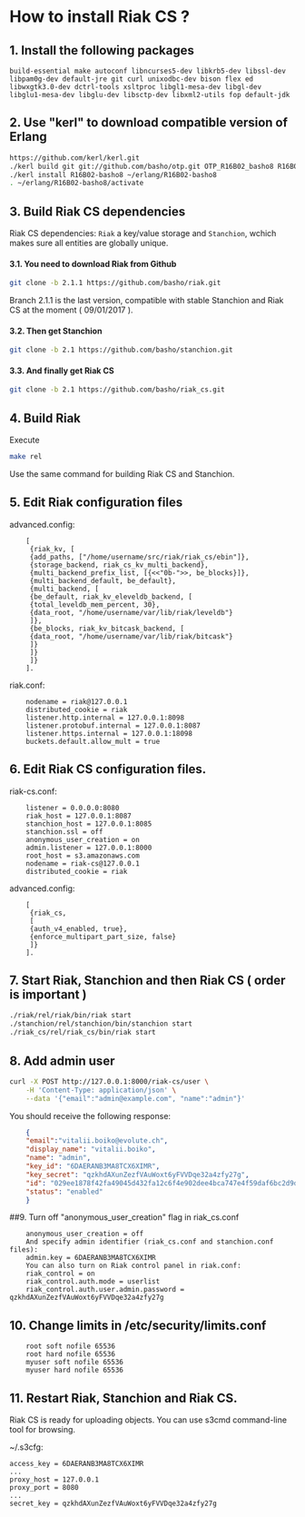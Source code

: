 # How to install Riak CS ?

## 1. Install the following packages
```
build-essential make autoconf libncurses5-dev libkrb5-dev libssl-dev
libpam0g-dev default-jre git curl unixodbc-dev bison flex ed
libwxgtk3.0-dev dctrl-tools xsltproc libgl1-mesa-dev libgl-dev
libglu1-mesa-dev libglu-dev libsctp-dev libxml2-utils fop default-jdk
```

## 2. Use "kerl" to download compatible version of Erlang
```sh
https://github.com/kerl/kerl.git
./kerl build git git://github.com/basho/otp.git OTP_R16B02_basho8 R16B02-basho8
./kerl install R16B02-basho8 ~/erlang/R16B02-basho8 
. ~/erlang/R16B02-basho8/activate
```

## 3. Build Riak CS dependencies

Riak CS dependencies: ``Riak`` a key/value storage and ``Stanchion``,
wchich makes sure all entities are globally unique.

#### 3.1. You need to download Riak from Github
```sh
git clone -b 2.1.1 https://github.com/basho/riak.git
```

Branch 2.1.1 is the last version, compatible with stable Stanchion and Riak CS at the moment ( 09/01/2017 ).

#### 3.2. Then get Stanchion
```sh
git clone -b 2.1 https://github.com/basho/stanchion.git
```

#### 3.3. And finally get Riak CS
```sh
git clone -b 2.1 https://github.com/basho/riak_cs.git
```

## 4. Build Riak
Execute
```sh
make rel
```

Use the same command for building Riak CS and Stanchion.

## 5. Edit Riak configuration files

advanced.config:
```
    [
     {riak_kv, [
     {add_paths, ["/home/username/src/riak/riak_cs/ebin"]},
     {storage_backend, riak_cs_kv_multi_backend},
     {multi_backend_prefix_list, [{<<"0b-">>, be_blocks}]},
     {multi_backend_default, be_default},
     {multi_backend, [
     {be_default, riak_kv_eleveldb_backend, [
     {total_leveldb_mem_percent, 30},
     {data_root, "/home/username/var/lib/riak/leveldb"}
     ]},
     {be_blocks, riak_kv_bitcask_backend, [
     {data_root, "/home/username/var/lib/riak/bitcask"}
     ]}
     ]}
     ]}
    ].
```

riak.conf:
```
    nodename = riak@127.0.0.1
    distributed_cookie = riak
    listener.http.internal = 127.0.0.1:8098
    listener.protobuf.internal = 127.0.0.1:8087
    listener.https.internal = 127.0.0.1:18098
    buckets.default.allow_mult = true
```

## 6. Edit Riak CS configuration files.

riak-cs.conf:
```
    listener = 0.0.0.0:8080
    riak_host = 127.0.0.1:8087
    stanchion_host = 127.0.0.1:8085
    stanchion.ssl = off
    anonymous_user_creation = on
    admin.listener = 127.0.0.1:8000
    root_host = s3.amazonaws.com
    nodename = riak-cs@127.0.0.1
    distributed_cookie = riak
```

advanced.config:
```
    [
     {riak_cs,
     [
     {auth_v4_enabled, true},
     {enforce_multipart_part_size, false}
     ]}
    ].
```

## 7. Start Riak, Stanchion and then Riak CS ( order is important )

```sh
./riak/rel/riak/bin/riak start
./stanchion/rel/stanchion/bin/stanchion start
./riak_cs/rel/riak_cs/bin/riak start
```

## 8. Add admin user
```sh
curl -X POST http://127.0.0.1:8000/riak-cs/user \
    -H 'Content-Type: application/json' \
    --data '{"email":"admin@example.com", "name":"admin"}' 
```

You should receive the following response:
```json
    {
    "email":"vitalii.boiko@evolute.ch",
    "display_name": "vitalii.boiko",
    "name": "admin",
    "key_id": "6DAERANB3MA8TCX6XIMR",
    "key_secret": "qzkhdAXunZezfVAuWoxt6yFVVDqe32a4zfy27g",
    "id": "029ee1878f42fa49045d432fa12c6f4e902dee4bca747e4f59daf6bc2d9d3e19",
    "status": "enabled"
    }
```

##9. Turn off "anonymous_user_creation" flag in riak_cs.conf
```
    anonymous_user_creation = off
    And specify admin identifier (riak_cs.conf and stanchion.conf files):
    admin.key = 6DAERANB3MA8TCX6XIMR
    You can also turn on Riak control panel in riak.conf:
    riak_control = on
    riak_control.auth.mode = userlist
    riak_control.auth.user.admin.password = qzkhdAXunZezfVAuWoxt6yFVVDqe32a4zfy27g
```

## 10. Change limits in /etc/security/limits.conf
```
    root soft nofile 65536
    root hard nofile 65536
    myuser soft nofile 65536
    myuser hard nofile 65536
```

## 11. Restart Riak, Stanchion and Riak CS.

Riak CS is ready for uploading objects.
You can use s3cmd command-line tool for browsing.

~/.s3cfg:
```
access_key = 6DAERANB3MA8TCX6XIMR
...
proxy_host = 127.0.0.1
proxy_port = 8080
...
secret_key = qzkhdAXunZezfVAuWoxt6yFVVDqe32a4zfy27g
```

